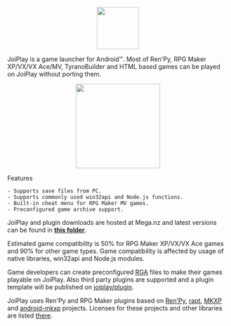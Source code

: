 <p align="center"><img src="https://joiplay.github.io/assets/icon.png" width="96" /></p>

JoiPlay is a game launcher for Android™. Most of Ren'Py, RPG Maker XP/VX/VX Ace/MV, TyranoBuilder and HTML based games can be played on JoiPlay without porting them.

<p align="center"><img src="https://joiplay.github.io/assets/deviceart.png" width="192" /></p>

Features

    - Supports save files from PC.
    - Supports commonly used win32api and Node.js functions.
    - Built-in cheat menu for RPG Maker MV games.
    - Preconfigured game archive support.
   
JoiPlay and plugin downloads are hosted at Mega.nz and latest versions can be found in **[this folder](https://mega.nz/#F!dkgGFIgA!5gm4NhlzYIGgQcndNuAXnw)**.


Estimated game compatibility is 50% for RPG Maker XP/VX/VX Ace games and 90% for other game types. Game compatibility is affected by usage of native libraries, win32api and Node.js modules.

Game developers can create preconfigured [RGA](https://github.com/joiplay/rga) files to make their games playable on JoiPlay. Also third party plugins are supported and a plugin template will be published on [joiplay/plugin](https://github.com/joiplay/plugin).

JoiPlay uses Ren'Py and RPG Maker plugins based on [Ren'Py](https://github.com/renpy/renpy), [rapt](https://github.com/renpy/rapt), [MKXP](https://github.com/pulsejet/mkxp) and [android-mkxp](https://github.com/pulsejet/android-mkxp) projects. Licenses for these projects and other libraries are listed [there](https://joiplay.github.io/License.md).
